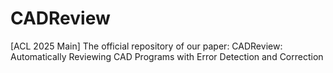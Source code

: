 # CADReview
[ACL 2025 Main] The official repository of our paper: CADReview: Automatically Reviewing CAD Programs with Error Detection and Correction
